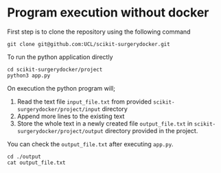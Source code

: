 # Program execution without docker

First step is to clone the repository using the following command
```
git clone git@github.com:UCL/scikit-surgerydocker.git
```
To run the python application directly
```
cd scikit-surgerydocker/project
python3 app.py
```
On execution the python program will; 
1. Read the text file `input_file.txt` from provided `scikit-surgerydocker/project/input` directory
2. Append more lines to the existing text
3. Store the whole text in a newly created file `output_file.txt` in `scikit-surgerydocker/project/output` directory provided in the project. 

You can check the `output_file.txt` after executing `app.py`.
```
cd ./output
cat output_file.txt
```
